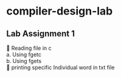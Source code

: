 # compiler-design-lab
## Lab Assignment 1
   :white_square_button: Reading file in c \
        a. Using fgetc \
        b. Using fgets \
   :black_square_button: printing specific Individual word in txt file
